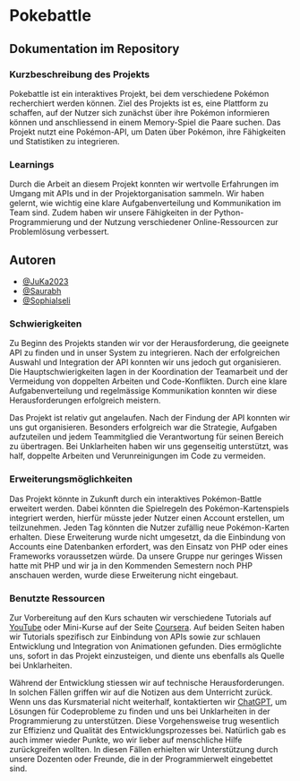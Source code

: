 # Pokebattle

## Dokumentation im Repository

### Kurzbeschreibung des Projekts
Pokebattle ist ein interaktives Projekt, bei dem verschiedene Pokémon recherchiert werden können. Ziel des Projekts ist es, eine Plattform zu schaffen, auf der Nutzer sich zunächst über ihre Pokémon informieren können und anschliessend in einem Memory-Spiel die Paare suchen. Das Projekt nutzt eine Pokémon-API, um Daten über Pokémon, ihre Fähigkeiten und Statistiken zu integrieren.

### Learnings
Durch die Arbeit an diesem Projekt konnten wir wertvolle Erfahrungen im Umgang mit APIs und in der Projektorganisation sammeln. Wir haben gelernt, wie wichtig eine klare Aufgabenverteilung und Kommunikation im Team sind. Zudem haben wir unsere Fähigkeiten in der Python-Programmierung und der Nutzung verschiedener Online-Ressourcen zur Problemlösung verbessert.

## Autoren

- [@JuKa2023](https://github.com/JuKa2023)
- [@Saurabh](https://github.com/sm-fhgr)
- [@SophiaIseli](https://github.com/SophiaIseli)

### Schwierigkeiten
Zu Beginn des Projekts standen wir vor der Herausforderung, die geeignete API zu finden und in unser System zu integrieren. Nach der erfolgreichen Auswahl und Integration der API konnten wir uns jedoch gut organisieren. Die Hauptschwierigkeiten lagen in der Koordination der Teamarbeit und der Vermeidung von doppelten Arbeiten und Code-Konflikten. Durch eine klare Aufgabenverteilung und regelmässige Kommunikation konnten wir diese Herausforderungen erfolgreich meistern.

Das Projekt ist relativ gut angelaufen. Nach der Findung der API konnten wir uns gut organisieren. Besonders erfolgreich war die Strategie, Aufgaben aufzuteilen und jedem Teammitglied die Verantwortung für seinen Bereich zu übertragen. Bei Unklarheiten haben wir uns gegenseitig unterstützt, was half, doppelte Arbeiten und Verunreinigungen im Code zu vermeiden.

### Erweiterungsmöglichkeiten
Das Projekt könnte in Zukunft durch ein interaktives Pokémon-Battle erweitert werden. Dabei könnten die Spielregeln des Pokémon-Kartenspiels integriert werden, hierfür müsste jeder Nutzer einen Account erstellen, um teilzunehmen. Jeden Tag könnten die Nutzer zufällig neue Pokémon-Karten erhalten. Diese Erweiterung wurde nicht umgesetzt, da die Einbindung von Accounts eine Datenbanken erfordert, was den Einsatz von PHP oder eines Frameworks voraussetzen würde. Da unsere Gruppe nur geringes Wissen hatte mit PHP und wir ja in den Kommenden Semestern noch PHP anschauen werden, wurde diese Erweiterung nicht eingebaut.

### Benutzte Ressourcen
Zur Vorbereitung auf den Kurs schauten wir verschiedene Tutorials auf [YouTube](https://www.youtube.com/) oder Mini-Kurse auf der Seite [Coursera](https://www.coursera.org/). Auf beiden Seiten haben wir Tutorials spezifisch zur Einbindung von APIs sowie zur schlauen Entwicklung und Integration von Animationen gefunden. Dies ermöglichte uns, sofort in das Projekt einzusteigen, und diente uns ebenfalls als Quelle bei Unklarheiten.

Während der Entwicklung stiessen wir auf technische Herausforderungen. In solchen Fällen griffen wir auf die Notizen aus dem Unterricht zurück. Wenn uns das Kursmaterial nicht weiterhalf, kontaktierten wir [ChatGPT](https://chat.openai.com/c/0c86d02e-cf73-4878-8671-4585188888fa), um Lösungen für Codeprobleme zu finden und uns bei Unklarheiten in der Programmierung zu unterstützen. Diese Vorgehensweise trug wesentlich zur Effizienz und Qualität des Entwicklungsprozesses bei. Natürlich gab es auch immer wieder Punkte, wo wir lieber auf menschliche Hilfe zurückgreifen wollten. In diesen Fällen erhielten wir Unterstützung durch unsere Dozenten oder Freunde, die in der Programmierwelt eingebettet sind.
